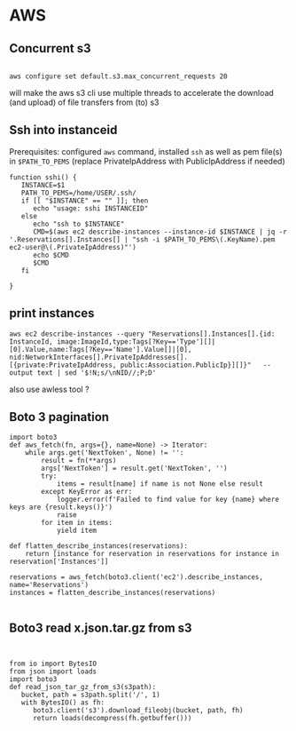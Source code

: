 # AWS

## Concurrent s3

```

aws configure set default.s3.max_concurrent_requests 20
```
will make the aws s3 cli use multiple threads to accelerate the download (and upload) of file transfers from (to) s3

## Ssh into instanceid

Prerequisites: configured `aws` command, installed `ssh` as well as pem file(s) in `$PATH_TO_PEMS`
(replace PrivateIpAddress with PublicIpAddress if needed)

```
function sshi() {
   INSTANCE=$1
   PATH_TO_PEMS=/home/USER/.ssh/
   if [[ "$INSTANCE" == "" ]]; then
      echo "usage: sshi INSTANCEID"
   else
      echo "ssh to $INSTANCE"
      CMD=$(aws ec2 describe-instances --instance-id $INSTANCE | jq -r '.Reservations[].Instances[] | "ssh -i $PATH_TO_PEMS\(.KeyName).pem ec2-user@\(.PrivateIpAddress)"')
      echo $CMD
      $CMD
   fi
 
}
```

## print instances

```
aws ec2 describe-instances --query "Reservations[].Instances[].{id: InstanceId, image:ImageId,type:Tags[?Key=='Type'][]|[0].Value,name:Tags[?Key=='Name'].Value[]|[0], nid:NetworkInterfaces[].PrivateIpAddresses[].[{private:PrivateIpAddress, public:Association.PublicIp}][]}"   --output text | sed '$!N;s/\nNID//;P;D'
```

also use awless tool ?

## Boto 3 pagination

```
import boto3
def aws_fetch(fn, args={}, name=None) -> Iterator:
    while args.get('NextToken', None) != '':
        result = fn(**args)
        args['NextToken'] = result.get('NextToken', '')
        try:
            items = result[name] if name is not None else result
        except KeyError as err:
            logger.error(f'Failed to find value for key {name} where keys are {result.keys()}')
            raise
        for item in items:
            yield item

def flatten_describe_instances(reservations):
    return [instance for reservation in reservations for instance in reservation['Instances']]

reservations = aws_fetch(boto3.client('ec2').describe_instances, name='Reservations')
instances = flatten_describe_instances(reservations)


```

## Boto3 read x.json.tar.gz from s3

```


from io import BytesIO
from json import loads
import boto3
def read_json_tar_gz_from_s3(s3path):
   bucket, path = s3path.split('/', 1)
   with BytesIO() as fh:
      boto3.client('s3').download_fileobj(bucket, path, fh)
      return loads(decompress(fh.getbuffer()))
      
```
